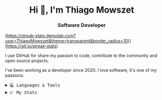 <h1 align="center">Hi 👋, I'm Thiago Mowszet</h1>
<h3 align="center">Software Developer</h3>

(https://streak-stats.demolab.com?user=ThiagoMowszet&theme=transparent&border_radius=10)](https://git.io/streak-stats)


<p>

  I use GitHub for share my passion to code, contribute to the community and open source projects.

  I've been working as a developer since 2020. I love software, it's one of my passions.

</p>


<details>
<summary><samp> 💻 Languages & Tools </samp> </summary>
<p align="left">

<!-- My languages -->
![HTML5](https://img.shields.io/badge/html5-%23E34F26.svg?style=for-the-badge&logo=html5&logoColor=white)
![CSS3](https://img.shields.io/badge/css3-%231572B6.svg?style=for-the-badge&logo=css3&logoColor=white)
![JavaScript](https://img.shields.io/badge/javascript-%23323330.svg?style=for-the-badge&logo=javascript&logoColor=%23F7DF1E)
![TypeScript](https://img.shields.io/badge/typescript-%23007ACC.svg?style=for-the-badge&logo=typescript&logoColor=white)
![Python](https://img.shields.io/badge/python-3670A0?style=for-the-badge&logo=python&logoColor=ffdd54)
![Go](https://img.shields.io/badge/go-%2300ADD8.svg?style=for-the-badge&logo=go&logoColor=white)

<!-- Databases -->
![MySQL](https://img.shields.io/badge/mysql-%2300f.svg?style=for-the-badge&logo=mysql&logoColor=white)
![Postgres](https://img.shields.io/badge/postgres-%23316192.svg?style=for-the-badge&logo=postgresql&logoColor=white)
![MongoDB](https://img.shields.io/badge/MongoDB-%234ea94b.svg?style=for-the-badge&logo=mongodb&logoColor=white)

<!-- Scrum Methodologies -->
![Confluence](https://img.shields.io/badge/confluence-%23172BF4.svg?style=for-the-badge&logo=confluence&logoColor=white)
![Jira](https://img.shields.io/badge/jira-%230A0FFF.svg?style=for-the-badge&logo=jira&logoColor=white)

<!-- Containers -->
![Git](https://img.shields.io/badge/git-%23F05033.svg?style=for-the-badge&logo=git&logoColor=white)
![Docker](https://img.shields.io/badge/docker-%230db7ed.svg?style=for-the-badge&logo=docker&logoColor=white)

<!-- BEST IDE EVER -->
![Neovim](https://img.shields.io/badge/NeoVim-%2357A143.svg?&style=for-the-badge&logo=neovim&logoColor=white)

</p>
</details>


<details>
<summary> <samp> 💹 My Stats </samp></summary>
<p>
<br>
<img alt="Thiago Mowszet GitHub Stats"
src="https://github-readme-stats.vercel.app/api/top-langs/?username=thiagomowszet&layout=compact&theme=transparent" />
<img src="https://github-readme-stats.vercel.app/api?username=thiagomowszet&layout=compact&theme=transparent"/></p>
</p>
</details>


<div align="right">
